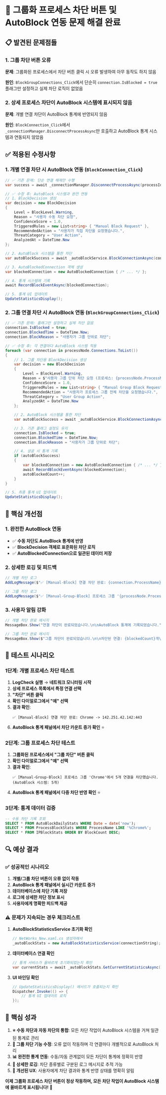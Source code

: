 # 🔧 그룹화 프로세스 차단 버튼 및 AutoBlock 연동 문제 해결 완료

## 📋 발견된 문제점들

### 1. **그룹 차단 버튼 오류**

**문제**: 그룹화된 프로세스에서 차단 버튼 클릭 시 오류 발생하여 아무 동작도 하지 않음

**원인**: `BlockGroupConnections_Click`에서 단순히 `connection.IsBlocked = true` 플래그만 설정하고 실제 차단 로직이 없었음

### 2. **상세 프로세스 차단이 AutoBlock 시스템에 표시되지 않음**

**문제**: 개별 연결 차단이 AutoBlock 통계에 반영되지 않음

**원인**: `BlockConnection_Click`에서 `_connectionManager.DisconnectProcessAsync`만 호출하고 AutoBlock 통계 시스템과 연동되지 않았음

## ✅ 적용된 수정사항

### 1. **개별 연결 차단 시 AutoBlock 연동** (`BlockConnection_Click`)

```csharp
// ✅ 기존 문제: 단순 연결 해제만 수행
var success = await _connectionManager.DisconnectProcessAsync(processId, reason);

// ✅ 수정 후: AutoBlock 시스템과 완전 연동
// 1. BlockDecision 생성
var decision = new BlockDecision
{
    Level = BlockLevel.Warning,
    Reason = "사용자 수동 차단 요청",
    ConfidenceScore = 1.0,
    TriggeredRules = new List<string> { "Manual Block Request" },
    RecommendedAction = "사용자가 직접 차단을 요청했습니다.",
    ThreatCategory = "User Action",
    AnalyzedAt = DateTime.Now
};

// 2. AutoBlock 시스템을 통한 차단
var autoBlockSuccess = await _autoBlockService.BlockConnectionAsync(connection, decision.Level);

// 3. AutoBlockedConnection 객체 생성
var blockedConnection = new AutoBlockedConnection { /* ... */ };

// 4. 통계 시스템에 기록
await RecordBlockEventAsync(blockedConnection);

// 5. 통계 UI 업데이트
UpdateStatisticsDisplay();
```

### 2. **그룹 연결 차단 시 AutoBlock 연동** (`BlockGroupConnections_Click`)

```csharp
// ✅ 기존 문제: 플래그만 설정하고 실제 차단 없음
connection.IsBlocked = true;
connection.BlockedTime = DateTime.Now;
connection.BlockReason = "사용자가 그룹 단위로 차단";

// ✅ 수정 후: 각 연결마다 AutoBlock 시스템 적용
foreach (var connection in processNode.Connections.ToList())
{
    // 1. 그룹 차단용 BlockDecision 생성
    var decision = new BlockDecision
    {
        Level = BlockLevel.Warning,
        Reason = $"사용자 그룹 단위 차단 요청 (프로세스: {processNode.ProcessName})",
        ConfidenceScore = 1.0,
        TriggeredRules = new List<string> { "Manual Group Block Request" },
        RecommendedAction = "사용자가 프로세스 그룹 전체 차단을 요청했습니다.",
        ThreatCategory = "User Group Action",
        AnalyzedAt = DateTime.Now
    };

    // 2. AutoBlock 시스템을 통한 차단
    var autoBlockSuccess = await _autoBlockService.BlockConnectionAsync(connection, decision.Level);

    // 3. 기존 플래그 설정도 유지
    connection.IsBlocked = true;
    connection.BlockedTime = DateTime.Now;
    connection.BlockReason = "사용자가 그룹 단위로 차단";

    // 4. 성공 시 통계 기록
    if (autoBlockSuccess)
    {
        var blockedConnection = new AutoBlockedConnection { /* ... */ };
        await RecordBlockEventAsync(blockedConnection);
        autoBlockedCount++;
    }
}

// 5. 최종 통계 UI 업데이트
UpdateStatisticsDisplay();
```

## 🎯 핵심 개선점

### 1. **완전한 AutoBlock 연동**

- ✅ **수동 차단도 AutoBlock 통계에 반영**
- ✅ **BlockDecision 객체로 표준화된 차단 로직**
- ✅ **AutoBlockedConnection으로 일관된 데이터 저장**

### 2. **상세한 로깅 및 피드백**

```csharp
// 개별 차단 로그
AddLogMessage($"✅ [Manual-Block] 연결 차단 완료: {connection.ProcessName} -> {connection.RemoteAddress}:{connection.RemotePort}");

// 그룹 차단 로그
AddLogMessage($"✅ [Manual-Group-Block] 프로세스 그룹 '{processNode.ProcessName}'에서 {blockedCount}개 연결을 차단했습니다. (AutoBlock 시스템: {autoBlockedCount}개)");
```

### 3. **사용자 알림 강화**

```csharp
// 개별 차단 완료 메시지
MessageBox.Show("연결 차단이 완료되었습니다.\n\nAutoBlock 통계에 기록되었습니다.", "성공");

// 그룹 차단 완료 메시지
MessageBox.Show($"그룹 차단이 완료되었습니다.\n\n차단된 연결: {blockedCount}개\nAutoBlock 통계 기록: {autoBlockedCount}개", "성공");
```

## 🚀 테스트 시나리오

### **1단계: 개별 프로세스 차단 테스트**

1. **LogCheck 실행** → **네트워크 모니터링 시작**
2. **상세 프로세스 목록에서 특정 연결 선택**
3. **"차단" 버튼 클릭**
4. **확인 다이얼로그에서 "예" 선택**
5. **결과 확인**:
   ```
   ✅ [Manual-Block] 연결 차단 완료: Chrome -> 142.251.42.142:443
   ```
6. **AutoBlock 통계 패널에서 차단 카운트 증가 확인** ⭐

### **2단계: 그룹 프로세스 차단 테스트**

1. **그룹화된 프로세스에서 "그룹 차단" 버튼 클릭**
2. **확인 다이얼로그에서 "예" 선택**
3. **결과 확인**:
   ```
   ✅ [Manual-Group-Block] 프로세스 그룹 'Chrome'에서 5개 연결을 차단했습니다. (AutoBlock 시스템: 5개)
   ```
4. **AutoBlock 통계 패널에서 다중 차단 반영 확인** ⭐

### **3단계: 통계 데이터 검증**

```sql
-- 수동 차단 기록 조회
SELECT * FROM AutoBlockDailyStats WHERE Date = date('now');
SELECT * FROM ProcessBlockStats WHERE ProcessName LIKE '%Chrome%';
SELECT * FROM IPBlockStats ORDER BY BlockCount DESC;
```

## 🔍 예상 결과

### ✅ **성공적인 시나리오**

1. **개별/그룹 차단 버튼이 오류 없이 작동**
2. **AutoBlock 통계 패널에서 실시간 카운트 증가**
3. **데이터베이스에 차단 기록 저장**
4. **로그에 상세한 차단 정보 표시**
5. **사용자에게 명확한 피드백 제공**

### ⚠️ **문제가 지속되는 경우 체크리스트**

1. **AutoBlockStatisticsService 초기화 확인**

   ```csharp
   // NetWorks_New.xaml.cs 생성자에서
   _autoBlockStats = new AutoBlockStatisticsService(connectionString);
   ```

2. **데이터베이스 연결 확인**

   ```csharp
   // 통계 서비스가 올바르게 초기화되었는지 확인
   var currentStats = await _autoBlockStats.GetCurrentStatisticsAsync();
   ```

3. **UI 바인딩 확인**
   ```csharp
   // UpdateStatisticsDisplay() 메서드가 호출되는지 확인
   Dispatcher.Invoke(() => {
       // 통계 UI 업데이트 로직
   });
   ```

## 🎉 **핵심 성과**

1. **⭐ 수동 차단과 자동 차단의 통합**: 모든 차단 작업이 AutoBlock 시스템을 거쳐 일관된 통계로 관리
2. **🔧 그룹 차단 기능 수정**: 오류 없이 작동하며 각 연결마다 개별적으로 AutoBlock 처리
3. **📊 완전한 통계 연동**: 수동/자동 관계없이 모든 차단이 통계에 정확히 반영
4. **🚦 상세한 로깅**: 차단 종류별로 구분된 로그 메시지로 추적 가능
5. **💬 개선된 UX**: 사용자에게 차단 결과와 통계 반영 상태를 명확히 알림

**이제 그룹화 프로세스 차단 버튼이 정상 작동하며, 모든 차단 작업이 AutoBlock 시스템에 올바르게 표시됩니다!** 🚀

